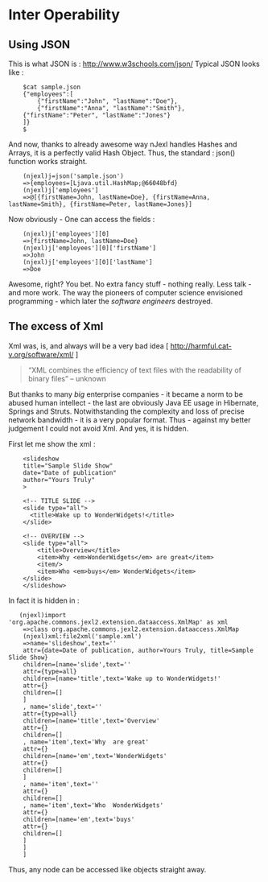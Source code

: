 # Inter Operability 

## Using JSON

This is what JSON is : http://www.w3schools.com/json/
Typical JSON looks like : 

        $cat sample.json 
        {"employees":[
            {"firstName":"John", "lastName":"Doe"}, 
            {"firstName":"Anna", "lastName":"Smith"},
        {"firstName":"Peter", "lastName":"Jones"}
        ]}
        $

And now, thanks to already awesome way nJexl handles Hashes and Arrays, it is a perfectly valid Hash Object.
Thus, the standard : json() function works straight. 

        (njexl)j=json('sample.json')
        =>{employees=[Ljava.util.HashMap;@66048bfd}
        (njexl)j['employees']
        =>@[{firstName=John, lastName=Doe}, {firstName=Anna, lastName=Smith}, {firstName=Peter, lastName=Jones}]

Now obviously - One can access the fields : 

        (njexl)j['employees'][0]
        =>{firstName=John, lastName=Doe}
        (njexl)j['employees'][0]['firstName']
        =>John
        (njexl)j['employees'][0]['lastName']
        =>Doe

Awesome, right? You bet. No extra fancy stuff - nothing really. Less talk - and more work. The way the pioneers of computer science envisioned programming - which later the *software engineers* destroyed.


## The excess of Xml

Xml was, is, and always will be a very bad idea [ http://harmful.cat-v.org/software/xml/ ]


  > “XML combines the efficiency of text files with the readability of binary files” – unknown


But thanks to many *big* enterprise companies - it became a norm to be abused human intellect - the last are obviously Java EE usage in Hibernate, Springs and Struts. Notwithstanding the complexity and loss of precise network bandwidth - it is a very popular format. Thus - against my better judgement I could not avoid Xml.
And yes, it is hidden.

First let me show the xml : 


        <slideshow 
        title="Sample Slide Show"
        date="Date of publication"
        author="Yours Truly"
        >

        <!-- TITLE SLIDE -->
        <slide type="all">
          <title>Wake up to WonderWidgets!</title>
        </slide>

        <!-- OVERVIEW -->
        <slide type="all">
            <title>Overview</title>
            <item>Why <em>WonderWidgets</em> are great</item>
            <item/>
            <item>Who <em>buys</em> WonderWidgets</item>
        </slide>
        </slideshow>




In fact it is hidden in :  

       (njexl)import 'org.apache.commons.jexl2.extension.dataaccess.XmlMap' as xml
        =>class org.apache.commons.jexl2.extension.dataaccess.XmlMap
        (njexl)xml:file2xml('sample.xml')
        =>name='slideshow',text=''
        attr={date=Date of publication, author=Yours Truly, title=Sample Slide Show}
        children=[name='slide',text=''
        attr={type=all}
        children=[name='title',text='Wake up to WonderWidgets!'
        attr={}
        children=[]
        ]
        , name='slide',text=''
        attr={type=all}
        children=[name='title',text='Overview'
        attr={}
        children=[]
        , name='item',text='Why  are great'
        attr={}
        children=[name='em',text='WonderWidgets'
        attr={}
        children=[]
        ]
        , name='item',text=''
        attr={}
        children=[]
        , name='item',text='Who  WonderWidgets'
        attr={}
        children=[name='em',text='buys'
        attr={}
        children=[]
        ]
        ]
        ]



Thus, any node can be accessed like objects straight away.






